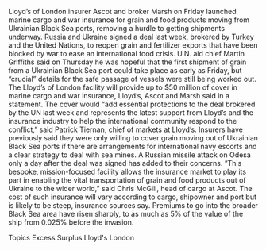 Lloyd’s of London insurer Ascot and broker Marsh on Friday launched marine cargo and war insurance for grain and food products moving from Ukrainian Black Sea ports, removing a hurdle to getting shipments underway.
Russia and Ukraine signed a deal last week, brokered by Turkey and the United Nations, to reopen grain and fertilizer exports that have been blocked by war to ease an international food crisis.
U.N. aid chief Martin Griffiths said on Thursday he was hopeful that the first shipment of grain from a Ukrainian Black Sea port could take place as early as Friday, but “crucial” details for the safe passage of vessels were still being worked out.
The Lloyd’s of London facility will provide up to $50 million of cover in marine cargo and war insurance, Lloyd’s, Ascot and Marsh said in a statement.
The cover would “add essential protections to the deal brokered by the UN last week and represents the latest support from Lloyd’s and the insurance industry to help the international community respond to the conflict,” said Patrick Tiernan, chief of markets at Lloyd’s.
Insurers have previously said they were only willing to cover grain moving out of Ukrainian Black Sea ports if there are arrangements for international navy escorts and a clear strategy to deal with sea mines.
A Russian missile attack on Odesa only a day after the deal was signed has added to their concerns.
“This bespoke, mission-focused facility allows the insurance market to play its part in enabling the vital transportation of grain and food products out of Ukraine to the wider world,” said Chris McGill, head of cargo at Ascot.
The cost of such insurance will vary according to cargo, shipowner and port but is likely to be steep, insurance sources say.
Premiums to go into the broader Black Sea area have risen sharply, to as much as 5% of the value of the ship from 0.025% before the invasion.

Topics
Excess Surplus
Lloyd's
London
